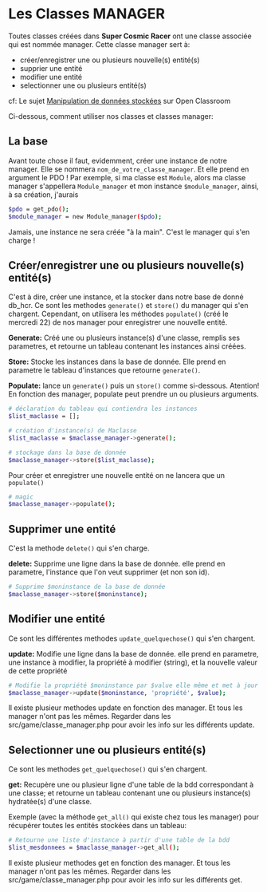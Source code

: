 # Les Classes MANAGER

Toutes classes créées dans **Super Cosmic Racer** ont une classe associée qui est nommée manager. Cette classe manager sert à:
- créer/enregistrer une ou plusieurs nouvelle(s) entité(s)
- supprier une entité
- modifier une entité
- selectionner une ou plusieurs entité(s)

cf: Le sujet [Manipulation de données stockées](https://openclassrooms.com/courses/programmez-en-oriente-objet-en-php/manipulation-de-donnees-stockees) sur Open Classroom

Ci-dessous, comment utiliser nos classes et classes manager:

## La base

Avant toute chose il faut, evidemment, créer une instance de notre manager. Elle se nommera `nom_de_votre_classe_manager`. Et elle prend en argument le PDO !
Par exemple, si ma classe est `Module`, alors ma classe manager s'appellera `Module_manager` et mon instance `$module_manager`, ainsi, à sa création, j'aurais

```bash
$pdo = get_pdo();
$module_manager = new Module_manager($pdo);
```

Jamais, une instance ne sera créée "à la main". C'est le manager qui s'en charge !

## Créer/enregistrer une ou plusieurs nouvelle(s) entité(s)

C'est à dire, créer une instance, et la stocker dans notre base de donné db_hcr. Ce sont les methodes `generate()` et `store()` du manager qui s'en chargent. Cependant, on utilisera les méthodes `populate()` (créé le mercredi 22) de nos manager pour enregistrer une nouvelle entité.

**Generate:** Créé une ou plusieurs instance(s) d'une classe, remplis ses parametres, et retourne un tableau contenant les instances ainsi créées.

**Store:** Stocke les instances dans la base de donnée. Elle prend en parametre le tableau d'instances que retourne `generate()`.

**Populate:** lance un `generate()` puis un `store()` comme si-dessous. Atention! En fonction des manager, populate peut prendre un ou plusieurs arguments.

```bash
# déclaration du tableau qui contiendra les instances
$list_maclasse = [];

# création d'instance(s) de Maclasse
$list_maclasse = $maclasse_manager->generate();

# stockage dans la base de donnée
$maclasse_manager->store($list_maclasse);
```

Pour créer et enregistrer une nouvelle entité on ne lancera que un `populate()`

```bash
# magic
$maclasse_manager->populate();
```

## Supprimer une entité

C'est la methode `delete()` qui s'en charge.

**delete:** Supprime une ligne dans la base de donnée. elle prend en parametre, l'instance que l'on veut supprimer (et non son id).

```bash
# Supprime $moninstance de la base de donnée
$maclasse_manager->store($moninstance);
```

## Modifier une entité

Ce sont les différentes methodes `update_quelquechose()` qui s'en chargent.

**update:** Modifie une ligne dans la base de donnée. elle prend en parametre, une instance à modifier, la propriété à modifier (string), et la nouvelle valeur de cette propriété

```bash
# Modifie la propriété $moninstance par $value elle même et met à jour la base de donnée
$maclasse_manager->update($moninstance, 'propriété', $value);
```

Il existe plusieur methodes update en fonction des manager. Et tous les manager n'ont pas les mêmes. Regarder dans les src/game/classe_manager.php pour avoir les info sur les différents update.

## Selectionner une ou plusieurs entité(s)

Ce sont les methodes `get_quelquechose()` qui s'en chargent.

**get:** Recupère une ou plusieur ligne d'une table de la bdd correspondant à une classe; et retourne un tableau contenant une ou plusieurs instance(s) hydratée(s) d'une classe.

Exemple (avec la méthode `get_all()` qui existe chez tous les manager) pour récupérer toutes les entités stockées dans un tableau: 
```bash
# Retourne une liste d'instance à partir d'une table de la bdd
$list_mesdonnees = $maclasse_manager->get_all();
```

Il existe plusieur methodes get en fonction des manager. Et tous les manager n'ont pas les mêmes. Regarder dans les src/game/classe_manager.php pour avoir les info sur les différents get.
